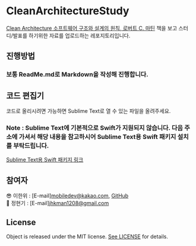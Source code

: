 # CleanArchitectureStudy
[Clean Architecture 소프트웨어 구조와 설계의 원칙, 로버트 C. 마틴](https://book.naver.com/bookdb/book_detail.naver?bid=15303798) 책을 보고 스터디/발표를 하기위한 자료를 업로드하는 레포지토리입니다.

## 진행방법
### 보통 ReadMe.md로 Markdown을 작성해 진행합니다.

## 코드 편집기
코드로 올리시려면 가능하면 Sublime Text로 열 수 있는 파일을 올려주세요.

### Note : Sublime Text에 기본적으로 Swift가 지원되지 않습니다. 다음 주소에 가셔서 해당 내용을 참고하시어 Sublime Text용 Swift 패키지 설치를 부탁드립니다.
[Sublime Text용 Swift 패키지 링크](https://packagecontrol.io/packages/Swift)

## 참여자
😎 이한위 : [E-mail]mobiledev@kakao.com, [GitHub](https://github.com/HanweeeeLee)  
👻 정현기 : [E-mail]jhkman1208@gmail.com


## License

Object is released under the MIT license. [See LICENSE](https://github.com/WBBookStudy/Object/blob/main/LICENSE) for details.


